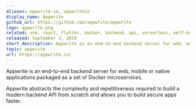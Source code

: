 ```yaml
---
aliases: appwrite-io, appwriteio
display_name: Appwrite
github_url: https://github.com/appwrite/appwrite
logo: appwrite.png
related: vue, react, flutter, docker, backend, api, serverless, self-hosted, firebase
released: September 3, 2019
short_description: Appwrite is an end-to-end backend server for web, mobile, or native applications.
topic: appwrite
url: https://appwrite.io/
---
```


Appwrite is an end-to-end backend server for web, mobile or native applications packaged as a set of Docker microservices.

Appwrite abstracts the complexity and repetitiveness required to build a modern backend API from scratch and allows you to build secure apps faster.